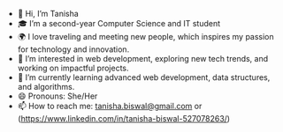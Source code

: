 - 👋 Hi, I’m Tanisha
- 🎓 I’m a second-year Computer Science and IT student
- 🌍 I love traveling and meeting new people, which inspires my passion for technology and innovation.
- 👀 I’m interested in web development, exploring new tech trends, and working on impactful projects.
- 🌱 I’m currently learning advanced web development, data structures, and algorithms.
- 😄 Pronouns: She/Her
- 📫 How to reach me: tanisha.biswal@gmail.com or (https://www.linkedin.com/in/tanisha-biswal-527078263/)

<!---
tanishasgit/tanishasgit is a ✨ special ✨ repository because its `README.md` (this file) appears on your GitHub profile.
You can click the Preview link to take a look at your changes.
--->
